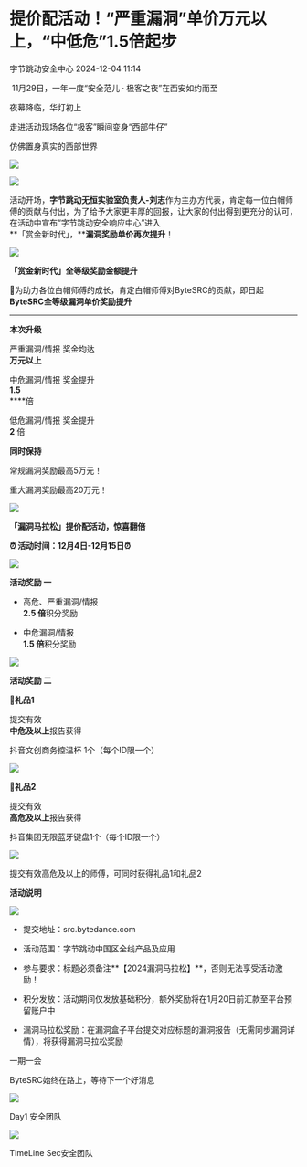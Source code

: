 #  提价配活动！“严重漏洞”单价万元以上，“中低危”1.5倍起步   
 字节跳动安全中心   2024-12-04 11:14  
  
 11月29日，一年一度“安全范儿 · 极客之夜”在西安如约而至  
  
夜幕降临，华灯初上  
  
走进活动现场各位“极客”瞬间变身“西部牛仔”  
  
仿佛置身真实的西部世界  
  
![](https://mmbiz.qpic.cn/sz_mmbiz_jpg/gAcolpf06Wql4m2DTAYRnlQ9FZshT51Ynoms346dElAtEUtAHlqDkP0g4WNbiaN3TDMnzdPwbxjA9ibuQU0wp9cg/640?wx_fmt=jpeg&from=appmsg "")  
  
![](https://mmbiz.qpic.cn/sz_mmbiz_jpg/gAcolpf06Wql4m2DTAYRnlQ9FZshT51YsG6qvJL1kvCXert6lIq5EF3X2Nn0Wbquy4EUb9xx88YiaaeGGv2wILw/640?wx_fmt=jpeg&from=appmsg "")  
  
  
活动开场，**字节跳动无恒实验室负责人-刘志**作为主办方代表，肯定每一位白帽师傅的贡献与付出，为了给予大家更丰厚的回报，让大家的付出得到更充分的认可，在活动中宣布“字节跳动安全响应中心”进入  
**「赏金新时代」，****漏洞奖励单价再次提升**！  
  
![](https://mmbiz.qpic.cn/sz_mmbiz_jpg/gAcolpf06Wql4m2DTAYRnlQ9FZshT51YND8V4es8QiahIugibVVwbicW2kwLgwuZS2PAA8O2AREURhp0EnHesTnlQ/640?wx_fmt=jpeg&from=appmsg "")  
  
  
**「赏金新时代」全等级奖励金额提升**  
  
  
🎉为助力各位白帽师傅的成长，肯定白帽师傅对ByteSRC的贡献，即日起**ByteSRC全等级漏洞单价奖励提升**  
  
****  
**本次升级**  
  
  
  
  
严重漏洞/情报 奖金均达  
**万元以上**  
  
中危漏洞/情报 奖金提升   
**1.5**  
****倍  
  
低危漏洞/情报 奖金提升   
**2** 倍  
  
**同时保持**  
  
常规漏洞奖励最高5万元！  
  
重大漏洞奖励最高20万元！  
  
![](https://mmbiz.qpic.cn/sz_mmbiz_png/gAcolpf06Wql4m2DTAYRnlQ9FZshT51YBy3W8iaHgicHsrcTTbkOskRcn5wMzzgre7geppNkEEa7lGgSjvfaricSg/640?wx_fmt=png&from=appmsg "")  
  
  
**「漏洞马拉松」提价配活动，惊喜翻倍**  
  
  
**⏰ 活动时间：12月4日-12月15日⏰**  
  
![](https://mmbiz.qpic.cn/sz_mmbiz_png/gAcolpf06Wql4m2DTAYRnlQ9FZshT51Yjenw22DzogXoFPbbd6DMI7JIiala3mr0gicFFKr3W7Vg6YyDfdMQcU6w/640?wx_fmt=png&from=appmsg "")  
  
  
**活动奖励 一**  
  
- 高危、严重漏洞/情报  
**2.5 倍**积分奖励  
  
- 中危漏洞/情报   
**1.5 倍**积分奖励  
  
![](https://mmbiz.qpic.cn/sz_mmbiz_png/gAcolpf06Wql4m2DTAYRnlQ9FZshT51Yjenw22DzogXoFPbbd6DMI7JIiala3mr0gicFFKr3W7Vg6YyDfdMQcU6w/640?wx_fmt=png&from=appmsg "")  
  
  
**活动奖励 二**  
  
  
🎁**礼品1**  
  
提交有效  
**中危及以上**报告获得  
  
抖音文创商务控温杯 1个（每个ID限一个）  
  
![](https://mmbiz.qpic.cn/sz_mmbiz_png/gAcolpf06Wql4m2DTAYRnlQ9FZshT51Y1wAaJfxPprYp3QtRrUWHalLyHYpQNmvXkMRRib8uLtYWhlicAd3ic9QaQ/640?wx_fmt=png&from=appmsg "")  
  
  
**🎁礼品2**  
  
提交有效  
**高危及以上**报告获得  
  
抖音集团无限蓝牙键盘1个（每个ID限一个）  
  
![](https://mmbiz.qpic.cn/sz_mmbiz_png/gAcolpf06Wql4m2DTAYRnlQ9FZshT51Y6Eib9TWcywrYGLyw8j2hXs8dYudkqMWrbjThht7wanYFJFvDhBgT4Qw/640?wx_fmt=png&from=appmsg "")  
  
  
  
提交有效高危及以上的师傅，可同时获得礼品1和礼品2  
  
  
**活动说明**  
  
![](https://mmbiz.qpic.cn/sz_mmbiz_png/gAcolpf06Wql4m2DTAYRnlQ9FZshT51YgBSRFPTnqLj0cAWVhYJYyFkz6nd7fHhjtwKNdQJNQBFf4MPdVDqg4A/640?wx_fmt=png&from=appmsg "")  
  
  
- 提交地址：src.bytedance.com  
  
- 活动范围：字节跳动中国区全线产品及应用  
  
- 参与要求：标题必须备注**【2024漏洞马拉松】**，否则无法享受活动激励！  
  
- 积分发放：活动期间仅发放基础积分，额外奖励将在1月20日前汇款至平台预留账户中  
  
- 漏洞马拉松奖励：在漏洞盒子平台提交对应标题的漏洞报告（无需同步漏洞详情），将获得漏洞马拉松奖励  
  
  
  
  
一期一会  
  
ByteSRC始终在路上，等待下一个好消息  
  
  
![](https://mmbiz.qpic.cn/sz_mmbiz_png/gAcolpf06Wql4m2DTAYRnlQ9FZshT51Yzn0X4mqWQibArC1nsLAdSkcpIyObQnrqnsKVMibODGYTFOL7Enxib72eQ/640?wx_fmt=png&from=appmsg "")  
  
Day1 安全团队  
  
![](https://mmbiz.qpic.cn/sz_mmbiz_png/gAcolpf06Wql4m2DTAYRnlQ9FZshT51Y0baiakTnibHpdev2sHMBDiaFjtFvX1FfKQ5iamzAPIs9NDURiaD9xFKdLWQ/640?wx_fmt=png&from=appmsg "")  
  
TimeLine Sec安全团队  
  
  
  
